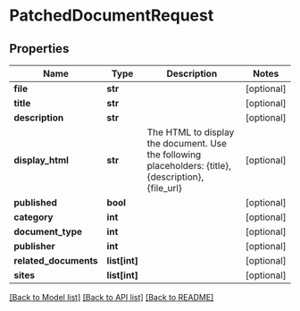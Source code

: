# PatchedDocumentRequest

## Properties
Name | Type | Description | Notes
------------ | ------------- | ------------- | -------------
**file** | **str** |  | [optional] 
**title** | **str** |  | [optional] 
**description** | **str** |  | [optional] 
**display_html** | **str** | The HTML to display the document. Use the following placeholders: {title}, {description}, {file_url} | [optional] 
**published** | **bool** |  | [optional] 
**category** | **int** |  | [optional] 
**document_type** | **int** |  | [optional] 
**publisher** | **int** |  | [optional] 
**related_documents** | **list[int]** |  | [optional] 
**sites** | **list[int]** |  | [optional] 

[[Back to Model list]](../README.md#documentation-for-models) [[Back to API list]](../README.md#documentation-for-api-endpoints) [[Back to README]](../README.md)

